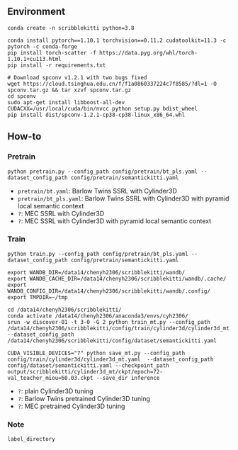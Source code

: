 ## Environment

```shell
conda create -n scribblekitti python=3.8

conda install pytorch==1.10.1 torchvision==0.11.2 cudatoolkit=11.3 -c pytorch -c conda-forge
pip install torch-scatter -f https://data.pyg.org/whl/torch-1.10.1+cu113.html
pip install -r requirements.txt

# Download spconv v1.2.1 with two bugs fixed 
wget https://cloud.tsinghua.edu.cn/f/f1a0860337224c7f8585/?dl=1 -O spconv.tar.gz && tar xzvf spconv.tar.gz
cd spconv
sudo apt-get install libboost-all-dev
CUDACXX=/usr/local/cuda/bin/nvcc python setup.py bdist_wheel
pip install dist/spconv-1.2.1-cp38-cp38-linux_x86_64.whl
```

## How-to

### Pretrain

```shell
python pretrain.py --config_path config/pretrain/bt_pls.yaml --dataset_config_path config/pretrain/semantickitti.yaml
```

* `pretrain/bt.yaml`: Barlow Twins SSRL with Cylinder3D
* `pretrain/bt_pls.yaml`: Barlow Twins SSRL with Cylinder3D with pyramid local semantic context 
* `?`: MEC SSRL with Cylinder3D
* `?`: MEC SSRL with Cylinder3D with pyramid local semantic context

### Train

```shell
python train.py --config_path config/pretrain/bt_pls.yaml --dataset_config_path config/pretrain/semantickitti.yaml

export WANDB_DIR=/data14/chenyh2306/scribblekitti/wandb/
export WANDB_CACHE_DIR=/data14/chenyh2306/scribblekitti/wandb/.cache/
export WANDB_CONFIG_DIR=/data14/chenyh2306/scribblekitti/wandb/.config/
export TMPDIR=~/tmp

cd /data14/chenyh2306/scribblekitti/
conda activate /data14/chenyh2306/anaconda3/envs/cyh2306/
srun -w discover-01 -t 3-0 -G 2 python train_mt.py --config_path /data14/chenyh2306/scribblekitti/config/train/cylinder3d/cylinder3d_mt.yaml --dataset_config_path /data14/chenyh2306/scribblekitti/config/dataset/semantickitti.yaml

CUDA_VISIBLE_DEVICES="7" python save_mt.py --config_path config/train/cylinder3d/cylinder3d_mt.yaml  --dataset_config_path config/dataset/semantickitti.yaml --checkpoint_path output/scribblekitti/cylinder3d_mt/ckpt/epoch=72-val_teacher_miou=60.03.ckpt --save_dir inference
```
* `?`: plain Cylinder3D tuning
* `?`: Barlow Twins pretrained Cylinder3D tuning
* `?`: MEC pretrained Cylinder3D tuning

### Note

`label_directory`